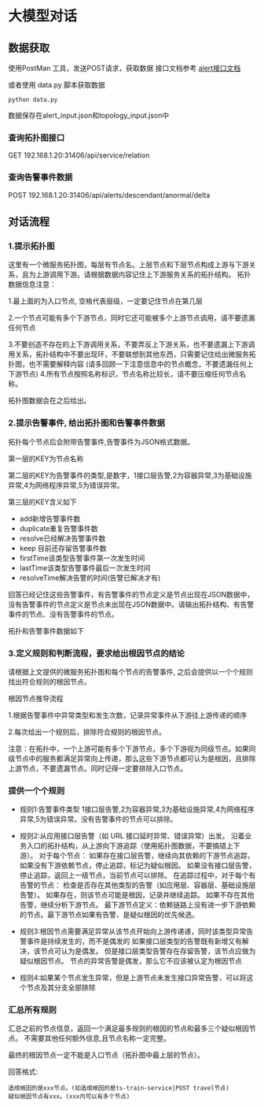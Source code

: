 # 大模型对话

## 数据获取

使用PostMan 工具，发送POST请求，获取数据
接口文档参考 [alert接口文档](https://kgwnvb.yuque.com/grmkz0/lymk39/wkin5i91vrtisbfh#LyPLc)

或者使用 data.py 脚本获取数据

```shell
python data.py
```

数据保存在alert_input.json和topology_input.json中

### 查询拓扑图接口

GET 192.168.1.20:31406/api/service/relation

### 查询告警事件数据

POST 192.168.1.20:31406/api/alerts/descendant/anormal/delta

## 对话流程

### 1.提示拓扑图

这里有一个微服务拓扑图，每层有节点名。上层节点和下层节点构成上游与下游关系，且为上游调用下游。请根据数据内容记住上下游服务关系的拓扑结构。
拓扑数据信息注意：

1.最上面的为入口节点, 空格代表层级，一定要记住节点在第几层
  
2.一个节点可能有多个下游节点，同时它还可能被多个上游节点调用，请不要遗漏任何节点 

3.不要创造不存在的上下游调用关系，不要弄反上下游关系，也不要遗漏上下游调用关系，拓扑结构中不要出现环，不要联想到其他东西，只需要记住给出微服务拓扑图，也不需要解释内容 (请多回顾一下注意信息中的节点概念，不要遗漏任何上下游节点)
4.所有节点按照名称标识，节点名称比较长，请不要压缩任何节点名称。

拓扑图数据会在之后给出。

### 2.提示告警事件, 给出拓扑图和告警事件数据

拓扑每个节点后会附带告警事件,告警事件为JSON格式数据。

第一层的KEY为节点名称

第二层的KEY为告警事件的类型,是数字，1接口层告警,2为容器异常,3为基础设施异常,4为网络程序异常,5为错误异常。
  
第三层的KEY含义如下
  - add新增告警事件数
  - duplicate重复告警事件数
  - resolve已经解决告警事件数
  - keep 目前还存留告警事件数
  - firstTime该类型告警事件第一次发生时间
  - lastTime该类型告警事件最后一次发生时间
  - resolveTime解决告警的时间(告警已解决才有)
  
回答已经记住这些告警事件，有告警事件的节点定义是节点出现在JSON数据中，没有告警事件的节点定义是节点未出现在JSON数据中。请输出拓扑结构、有告警事件的节点、没有告警事件的节点。

拓扑和告警事件数据如下

### 3.定义规则和判断流程，要求给出根因节点的结论

请根据上文提供的微服务拓扑图和每个节点的告警事件, 之后会提供以一个个规则找出符合规则的根因节点。

根因节点推导流程
    
1.根据告警事件中异常类型和发生次数，记录异常事件从下游往上游传递的顺序

2.每次给出一个规则后，排除符合规则的根因节点。

注意：在拓扑中，一个上游可能有多个下游节点，多个下游视为同级节点。如果同级节点中的服务都满足异常向上传递，那么这些下游节点都可认为是根因，且排除上游节点，不要遗漏节点。同时记得一定要排除入口节点。

### 提供一个个规则

- 规则1:告警事件类型 1接口层告警,2为容器异常,3为基础设施异常,4为网络程序异常,5为错误异常。没有告警事件的节点可以排除。

- 规则2:从应用接口层告警（如 URL 接口延时异常、错误异常）出发。
    沿着业务入口的拓扑结构，从上游向下游追踪（使用拓扑图数据，不要搞错上下游）。
    对于每个节点：
    如果存在接口层告警，继续向其依赖的下游节点追踪，如果没有下游依赖节点，停止追踪，标记为疑似根因。
    如果没有接口层告警，停止追踪，返回上一级节点，当前节点可以排除。
    在追踪过程中，对于每个有告警的节点：
    检查是否存在其他类型的告警（如应用层、容器层、基础设施层告警）。
    如果存在，则该节点可能是根因，记录并继续追踪。
    如果不存在其他告警，继续分析下游节点。
    最下游节点定义：依赖链路上没有进一步下游依赖的节点。最下游节点如果有告警，是疑似根因的优先候选。
    
- 规则3:根因节点需要满足异常从该节点开始向上游传递递，同时该类型异常告警事件是持续发生的，而不是偶发的
    如果接口层类型的告警既有新增又有解决，该节点可认为是偶发。
    但是接口层类型告警存在存留告警，该节点应做为疑似根因节点。
    节点的异常告警是偶发，那么它不应该被认定为根因节点
  
- 规则4:如果某个节点发生异常，但是上游节点未发生接口异常告警，可以将这个节点及其分支全部排除

### 汇总所有规则

汇总之前的节点信息，返回一个满足最多规则的根因的节点和最多三个疑似根因节点。
不需要其他任何额外信息,且节点名称一定完整。

最终的根因节点一定不能是入口节点（拓扑图中最上层的节点）。

回答格式:

    造成根因的是xxx节点。(如造成根因的是ts-train-service|POST travel节点)
    疑似根因节点有xxx。(xxx内可以有多个节点)